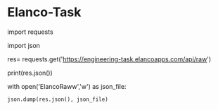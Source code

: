 # Elanco-Task
import requests

import json

res= requests.get('https://engineering-task.elancoapps.com/api/raw')

print(res.json())

with open('ElancoRaww','w') as json_file:

    json.dump(res.json(), json_file)
